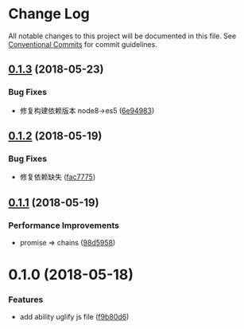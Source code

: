 # Change Log

All notable changes to this project will be documented in this file.
See [Conventional Commits](https://conventionalcommits.org) for commit guidelines.

<a name="0.1.3"></a>
## [0.1.3](https://github.com/tolerance-go/weapp-cli/compare/weapp-plugin-jsmin@0.1.2...weapp-plugin-jsmin@0.1.3) (2018-05-23)


### Bug Fixes

* 修复构建依赖版本 node8->es5 ([6e94983](https://github.com/tolerance-go/weapp-cli/commit/6e94983))




<a name="0.1.2"></a>
## [0.1.2](https://github.com/tolerance-go/weapp-cli/compare/weapp-plugin-jsmin@0.1.1...weapp-plugin-jsmin@0.1.2) (2018-05-19)


### Bug Fixes

* 修复依赖缺失 ([fac7775](https://github.com/tolerance-go/weapp-cli/commit/fac7775))




<a name="0.1.1"></a>
## [0.1.1](https://github.com/tolerance-go/weapp-cli/compare/weapp-plugin-jsmin@0.1.0...weapp-plugin-jsmin@0.1.1) (2018-05-19)


### Performance Improvements

* promise => chains ([98d5958](https://github.com/tolerance-go/weapp-cli/commit/98d5958))




<a name="0.1.0"></a>
# 0.1.0 (2018-05-18)


### Features

* add ability uglify js file ([f9b80d6](https://github.com/tolerance-go/weapp-cli/commit/f9b80d6))
